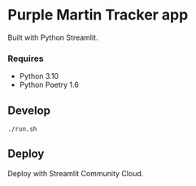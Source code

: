 # Purple Martin Tracker app

Built with Python Streamlit.  

### Requires

- Python 3.10
- Python Poetry 1.6

## Develop

```shell
./run.sh
```

## Deploy

Deploy with Streamlit Community Cloud.